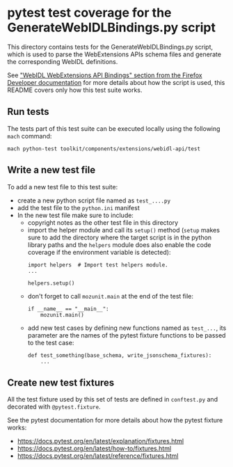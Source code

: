 pytest test coverage for the GenerateWebIDLBindings.py script
=============================================================

This directory contains tests for the GenerateWebIDLBindings.py script,
which is used to parse the WebExtensions APIs schema files and generate
the corresponding WebIDL definitions.

See ["WebIDL WebExtensions API Bindings" section from the Firefox Developer documentation](https://firefox-source-docs.mozilla.org/toolkit/components/extensions/webextensions/webidl_bindings.html)
for more details about how the script is used, this README covers only how
this test suite works.

Run tests
---------

The tests part of this test suite can be executed locally using the following `mach` command:

```
mach python-test toolkit/components/extensions/webidl-api/test
```

Write a new test file
---------------------

To add a new test file to this test suite:
- create a new python script file named as `test_....py`
- add the test file to the `python.ini` manifest
- In the new test file make sure to include:
  - copyright notes as the other test file in this directory
  - import the helper module and call its `setup()` method (`setup` makes sure to add
    the directory where the target script is in the python library paths and the
    `helpers` module does also enable the code coverage if the environment variable
    is detected):
    ```
    import helpers  # Import test helpers module.
    ...

    helpers.setup()
    ```
  - don't forget to call `mozunit.main` at the end of the test file:
    ```
    if __name__ == "__main__":
        mozunit.main()
    ```
  - add new test cases by defining new functions named as `test_...`,
    its parameter are the names of the pytest fixture functions to
    be passed to the test case:
    ```
    def test_something(base_schema, write_jsonschema_fixtures):
        ...
    ```
Create new test fixtures
------------------------

All the test fixture used by this set of tests are defined in `conftest.py`
and decorated with `@pytest.fixture`.

See the pytest documentation for more details about how the pytest fixture works:
- https://docs.pytest.org/en/latest/explanation/fixtures.html
- https://docs.pytest.org/en/latest/how-to/fixtures.html
- https://docs.pytest.org/en/latest/reference/fixtures.html
